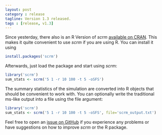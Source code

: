 ```yaml
---
layout: post
category : release
tagline: Version 1.3 released.
tags : [release, v1.3]
---
```


Since yesterday, there also is an R Version of _scrm_ 
[available on CRAN](http://cran.r-project.org/web/packages/scrm). This makes it
quite convenient to use _scrm_ if you are using R. You can install it using

```r
install.packages('scrm')
```

Afterwards, just load the package and start using _scrm_:

```r
library('scrm')
sum_stats <- scrm('5 1 -r 10 100 -t 5 -oSFS')
```

The summary statistics of the simulation are converted into R objects that
should be convenient to work with. You can optionally write the traditional ms-like
output into a file using the file argument:

```r
library('scrm')
sum_stats <- scrm('5 1 -r 10 100 -t 5 -oSFS', file='scrm_output.txt')
```

Feel free to open an [issue on GitHub](https://github.com/scrm/scrm-r/issues) if
you experience any problems or have suggestions on how to improve _scrm_ or the 
R package. 
